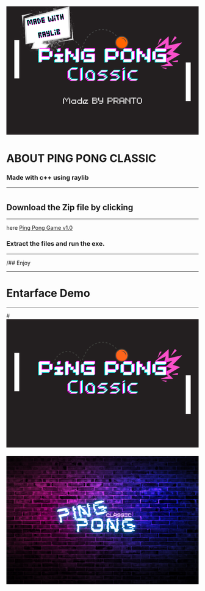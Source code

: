 ## ![](res/preview.png)

# ABOUT PING PONG CLASSIC 



### Made with c++ using raylib

------------------------



#

## Download the Zip file by clicking
-------------------
here [Ping Pong Game v1.0](./exe.zip)
### Extract the files and run the exe.

----------------------------------

/## Enjoy

-------

# Entarface Demo

----------

#![](res/BG.png)

#### ![](res/mainbg.png)